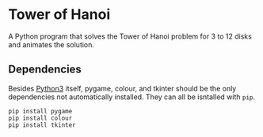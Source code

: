 # Tower of Hanoi
A Python program that solves the Tower of Hanoi problem for 3 to 12 disks and animates the solution.

## Dependencies
Besides [Python3](https://www.python.org/downloads/) itself, pygame, colour, and tkinter should be the only dependencies not automatically installed. They can all be isntalled with `pip`.
```
pip install pygame
pip install colour
pip install tkinter
```

